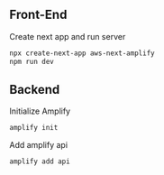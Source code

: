 ## Front-End

Create next app and run server

```bash
npx create-next-app aws-next-amplify
npm run dev
```

## Backend

Initialize Amplify

```bash
amplify init
```

Add amplify api

```bash
amplify add api
```
